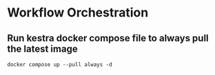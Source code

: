 # Workflow Orchestration

## Run kestra docker compose file to always pull the latest image

`docker compose up --pull always -d`
